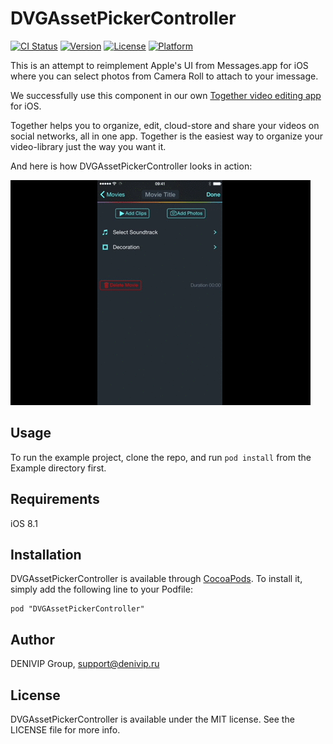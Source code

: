 # DVGAssetPickerController

[![CI Status](http://img.shields.io/travis/denivip/DVGAssetPickerController.svg?style=flat)](https://travis-ci.org/denivip/DVGAssetPickerController)
[![Version](https://img.shields.io/cocoapods/v/DVGAssetPickerController.svg?style=flat)](http://cocoadocs.org/docsets/DVGAssetPickerController)
[![License](https://img.shields.io/cocoapods/l/DVGAssetPickerController.svg?style=flat)](http://cocoadocs.org/docsets/DVGAssetPickerController)
[![Platform](https://img.shields.io/cocoapods/p/DVGAssetPickerController.svg?style=flat)](http://cocoadocs.org/docsets/DVGAssetPickerController)

This is an attempt to reimplement Apple's UI from Messages.app for iOS where
you can select photos from Camera Roll to attach to your imessage.

We successfully use this component in our own [Together video editing app](http://2gzr.com) for iOS.

Together helps you to organize, edit, cloud-store and share your videos on social networks, all in one app. Together is the easiest way to organize your video-library just the way you want it.

And here is how DVGAssetPickerController looks in action:

![Selecting Three Photos](Screenshots/screencapture1.gif)

## Usage

To run the example project, clone the repo, and run `pod install` from the Example directory first.

## Requirements

iOS 8.1

## Installation

DVGAssetPickerController is available through [CocoaPods](http://cocoapods.org). To install
it, simply add the following line to your Podfile:

    pod "DVGAssetPickerController"

## Author

DENIVIP Group, support@denivip.ru

## License

DVGAssetPickerController is available under the MIT license. See the LICENSE file for more info.

